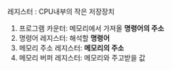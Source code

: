 레지스터 : CPU내부의 작은 저장장치

1. 프로그램 카운터: 메모리에서 가져올 **명령어의 주소**
2. 명령어 레지스터: 해석할 **명령어**
3. 메모리 주소 레지스터: **메모리의 주소**
4. 메모리 버퍼 레지스터: 메모리와 주고받을 값